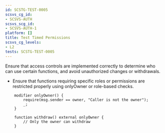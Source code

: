 ```yaml
---
id: SCSTG-TEST-0005
scsvs_cg_id:
- SCSVS-AUTH
scsvs_scg_id:
- SCSVS-AUTH-1
platform: []
title: Test Timed Permissions
scsvs_cg_levels: 
- L2
tests: SCSTG-TEST-0005 
---
```


Ensure that access controls are implemented correctly to determine who can use certain functions, and avoid unauthorized changes or withdrawals.

- Ensure that functions requiring specific roles or permissions are restricted properly using onlyOwner or role-based checks.

```solidity
    modifier onlyOwner() {
        require(msg.sender == owner, "Caller is not the owner");
        _;
    }

    function withdraw() external onlyOwner {
        // Only the owner can withdraw
    }
```